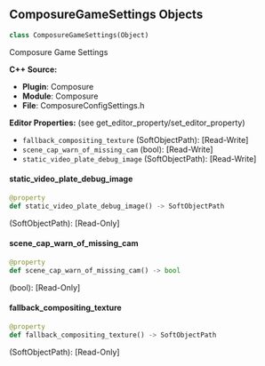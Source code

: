 ## ComposureGameSettings Objects

```python
class ComposureGameSettings(Object)
```

Composure Game Settings

**C++ Source:**

- **Plugin**: Composure
- **Module**: Composure
- **File**: ComposureConfigSettings.h

**Editor Properties:** (see get_editor_property/set_editor_property)

- ``fallback_compositing_texture`` (SoftObjectPath):  [Read-Write]
- ``scene_cap_warn_of_missing_cam`` (bool):  [Read-Write]
- ``static_video_plate_debug_image`` (SoftObjectPath):  [Read-Write]

<a id="unreal.ComposureGameSettings.static_video_plate_debug_image"></a>

#### static_video_plate_debug_image

```python
@property
def static_video_plate_debug_image() -> SoftObjectPath
```

(SoftObjectPath):  [Read-Only]

<a id="unreal.ComposureGameSettings.scene_cap_warn_of_missing_cam"></a>

#### scene_cap_warn_of_missing_cam

```python
@property
def scene_cap_warn_of_missing_cam() -> bool
```

(bool):  [Read-Only]

<a id="unreal.ComposureGameSettings.fallback_compositing_texture"></a>

#### fallback_compositing_texture

```python
@property
def fallback_compositing_texture() -> SoftObjectPath
```

(SoftObjectPath):  [Read-Only]

<a id="unreal.ComposurePostProcessPass"></a>
